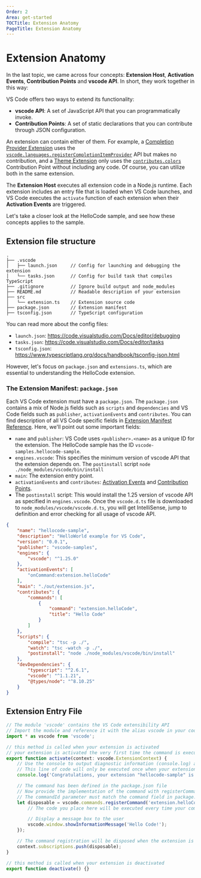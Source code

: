 ```yaml
---
Order: 2
Area: get-started
TOCTitle: Extension Anatomy
PageTitle: Extension Anatomy
---
```


# Extension Anatomy

In the last topic, we came across four concepts: **Extension Host**, **Activation Events**, **Contribution Points** and **vscode API**. In short, they work together in this way:

VS Code offers two ways to extend its functionality:

- **vscode API**: A set of JavaScript API that you can programmatically invoke.
- **Contribution Points**: A set of static declarations that you can contribute through JSON configuration.

An extension can contain either of them. For example, a [Completion Provider Extension](https://github.com/Microsoft/vscode-extension-samples/tree/master/completions-sample) uses the [`vscode.languages.registerCompletionItemProvider`](/api/references/vscode-api#languages.registerCompletionItemProvider) API but makes no contribution, and a [Theme Extension](https://github.com/Microsoft/vscode-extension-samples/tree/ext-docs/theme-sample) only uses the [`contributes.colors`](/api/references/contribution-points#contributes.colors) Contribution Point without including any code. Of course, you can utilize both in the same extension.

The **Extension Host** executes all extension code in a Node.js runtime. Each extension includes an entry file that is loaded when VS Code launches, and VS Code executes the `activate` function of each extension when their **Activation Events** are triggered.

Let's take a closer look at the HelloCode sample, and see how these concepts applies to the sample.

## Extension file structure

```
.
├── .vscode
│   ├── launch.json     // Config for launching and debugging the extension
│   └── tasks.json      // Config for build task that compiles TypeScript
├── .gitignore          // Ignore build output and node_modules
├── README.md           // Readable description of your extension
├── src
│   └── extension.ts    // Extension source code
├── package.json        // Extension manifest
├── tsconfig.json       // TypeScript configuration
```

You can read more about the config files:

- `launch.json`: https://code.visualstudio.com/Docs/editor/debugging
- `tasks.json`: https://code.visualstudio.com/Docs/editor/tasks
- `tsconfig.json`: https://www.typescriptlang.org/docs/handbook/tsconfig-json.html

However, let's focus on `package.json` and `extensions.ts`, which are essential to understanding the HelloCode extension.

### The Extension Manifest: `package.json`

Each VS Code extension must have a `package.json`. The `package.json` contains a mix of Node.js fields such as `scripts` and `dependencies` and VS Code fields such as `publisher`, `activationEvents` and `contributes`. You can find description of all VS Code specific fields in [Extension Manifest Reference](/api/references/extension-manifest). Here, we'll point out some important fields:

- `name` and `publisher`: VS Code uses `<publisher>.<name>` as a unique ID for the extension. The HelloCode sample has the ID `vscode-samples.hellocode-sample`.
- `engines.vscode`: This specifies the minimum version of vscode API that the extension depends on. The `postinstall` script `node ./node_modules/vscode/bin/install`
- `main`: The extension entry point.
- `activationEvents` and `contributes`: [Activation Events](/api/references/activation-events) and [Contribution Points](/api/references/contribution-points).
- The `postinstall` script: This would install the 1.25 version of vscode API as specified in `engines.vscode`. Once the `vscode.d.ts` file is downloaded to `node_modules/vscode/vscode.d.ts`, you will get IntelliSense, jump to definition and error checking for all usage of vscode API.

```json
{
	"name": "hellocode-sample",
	"description": "HelloWorld example for VS Code",
	"version": "0.0.1",
	"publisher": "vscode-samples",
	"engines": {
		"vscode": "^1.25.0"
	},
	"activationEvents": [
		"onCommand:extension.helloCode"
	],
	"main": "./out/extension.js",
	"contributes": {
		"commands": [
			{
				"command": "extension.helloCode",
				"title": "Hello Code"
			}
		]
	},
	"scripts": {
		"compile": "tsc -p ./",
		"watch": "tsc -watch -p ./",
		"postinstall": "node ./node_modules/vscode/bin/install"
	},
	"devDependencies": {
		"typescript": "^2.6.1",
		"vscode": "^1.1.21",
		"@types/node": "^8.10.25"
	}
}
```

## Extension Entry File

```ts
// The module 'vscode' contains the VS Code extensibility API
// Import the module and reference it with the alias vscode in your code below
import * as vscode from 'vscode';

// this method is called when your extension is activated
// your extension is activated the very first time the command is executed
export function activate(context: vscode.ExtensionContext) {
	// Use the console to output diagnostic information (console.log) and errors (console.error)
	// This line of code will only be executed once when your extension is activated
	console.log('Congratulations, your extension "hellocode-sample" is now active!');

	// The command has been defined in the package.json file
	// Now provide the implementation of the command with registerCommand
	// The commandId parameter must match the command field in package.json
	let disposable = vscode.commands.registerCommand('extension.helloCode', () => {
		// The code you place here will be executed every time your command is executed

		// Display a message box to the user
		vscode.window.showInformationMessage('Hello Code!');
	});

    // The command registration will be disposed when the extension is deactivated
	context.subscriptions.push(disposable);
}

// this method is called when your extension is deactivated
export function deactivate() {}
```